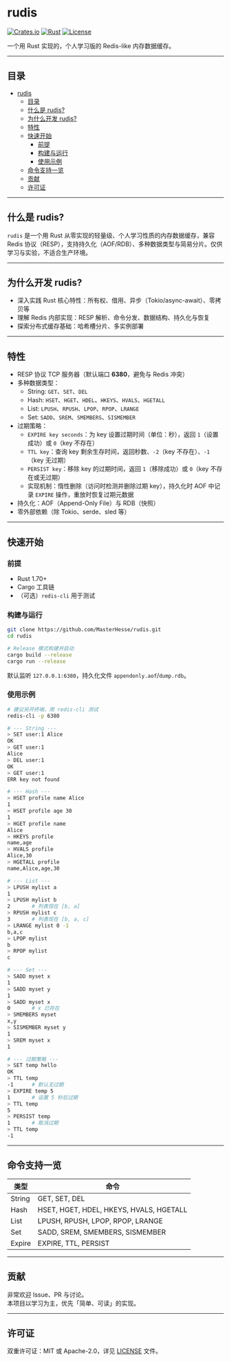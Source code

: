 # rudis

[![Crates.io](https://img.shields.io/crates/v/rudis)](https://crates.io/crates/rudis) [![Rust](https://img.shields.io/badge/rust-1.70+-orange)](https://www.rust-lang.org/) [![License](https://img.shields.io/badge/license-MIT%2FApache--2.0-blue)](LICENSE)

一个用 Rust 实现的，个人学习版的 Redis-like 内存数据缓存。

---

## 目录

- [rudis](#rudis)
  - [目录](#目录)
  - [什么是 rudis?](#什么是-rudis)
  - [为什么开发 rudis?](#为什么开发-rudis)
  - [特性](#特性)
  - [快速开始](#快速开始)
    - [前提](#前提)
    - [构建与运行](#构建与运行)
    - [使用示例](#使用示例)
  - [命令支持一览](#命令支持一览)
  - [贡献](#贡献)
  - [许可证](#许可证)

---

## 什么是 rudis?

`rudis` 是一个用 Rust 从零实现的轻量级、个人学习性质的内存数据缓存，兼容 Redis 协议（RESP），支持持久化（AOF/RDB）、多种数据类型与简易分片。仅供学习与实验，不适合生产环境。

---

## 为什么开发 rudis?

- 深入实践 Rust 核心特性：所有权、借用、异步（Tokio/async-await）、零拷贝等  
- 理解 Redis 内部实现：RESP 解析、命令分发、数据结构、持久化与恢复  
- 探索分布式缓存基础：哈希槽分片、多实例部署  

---

## 特性

- RESP 协议 TCP 服务器（默认端口 **6380**，避免与 Redis 冲突）  
- 多种数据类型：  
  - String: `GET`、`SET`、`DEL`  
  - Hash:  `HSET`、`HGET`、`HDEL`、`HKEYS`、`HVALS`、`HGETALL`  
  - List:  `LPUSH`、`RPUSH`、`LPOP`、`RPOP`、`LRANGE`  
  - Set:   `SADD`、`SREM`、`SMEMBERS`、`SISMEMBER`  
- 过期策略：  
  - `EXPIRE key seconds`：为 key 设置过期时间（单位：秒），返回 `1`（设置成功）或 `0`（key 不存在）  
  - `TTL key`：查询 key 剩余生存时间，返回秒数、`-2`（key 不存在）、`-1`（key 无过期）  
  - `PERSIST key`：移除 key 的过期时间，返回 `1`（移除成功）或 `0`（key 不存在或无过期）  
  - 实现机制：惰性删除（访问时检测并删除过期 key），持久化时 AOF 中记录 `EXPIRE` 操作，重放时恢复过期元数据  
- 持久化：AOF（Append-Only File）与 RDB（快照）  
- 零外部依赖（除 Tokio、serde、sled 等） 

---

## 快速开始

### 前提

- Rust 1.70+  
- Cargo 工具链  
- （可选）`redis-cli` 用于测试  

### 构建与运行

```bash
git clone https://github.com/MasterHesse/rudis.git
cd rudis

# Release 模式构建并启动
cargo build --release
cargo run --release
```

默认监听 `127.0.0.1:6380`，持久化文件 `appendonly.aof`/`dump.rdb`。

### 使用示例

```bash
# 建议另开终端，用 redis-cli 测试
redis-cli -p 6380

# --- String ---
> SET user:1 Alice
OK
> GET user:1
Alice
> DEL user:1
OK
> GET user:1
ERR key not found

# --- Hash ---
> HSET profile name Alice
1
> HSET profile age 30
1
> HGET profile name
Alice
> HKEYS profile
name,age
> HVALS profile
Alice,30
> HGETALL profile
name,Alice,age,30

# --- List ---
> LPUSH mylist a
1
> LPUSH mylist b
2       # 列表现在 [b, a]
> RPUSH mylist c
3       # 列表现在 [b, a, c]
> LRANGE mylist 0 -1
b,a,c
> LPOP mylist
b
> RPOP mylist
c

# --- Set ---
> SADD myset x
1
> SADD myset y
1
> SADD myset x
0       # x 已存在
> SMEMBERS myset
x,y
> SISMEMBER myset y
1
> SREM myset x
1

# --- 过期策略 ---
> SET temp hello
OK
> TTL temp
-1      # 默认无过期
> EXPIRE temp 5
1       # 设置 5 秒后过期
> TTL temp
5
> PERSIST temp
1       # 取消过期
> TTL temp
-1
```

---

## 命令支持一览

| 类型   | 命令                                      |
|------|-----------------------------------------   |
| String | GET, SET, DEL                            |
| Hash   | HSET, HGET, HDEL, HKEYS, HVALS, HGETALL  |
| List   | LPUSH, RPUSH, LPOP, RPOP, LRANGE         |
| Set    | SADD, SREM, SMEMBERS, SISMEMBER          |
| Expire | EXPIRE, TTL, PERSIST                     |

---

## 贡献

非常欢迎 Issue、PR 与讨论。  
本项目以学习为主，优先「简单、可读」的实现。

---

## 许可证

双重许可证：MIT 或 Apache-2.0，详见 [LICENSE](LICENSE) 文件。  